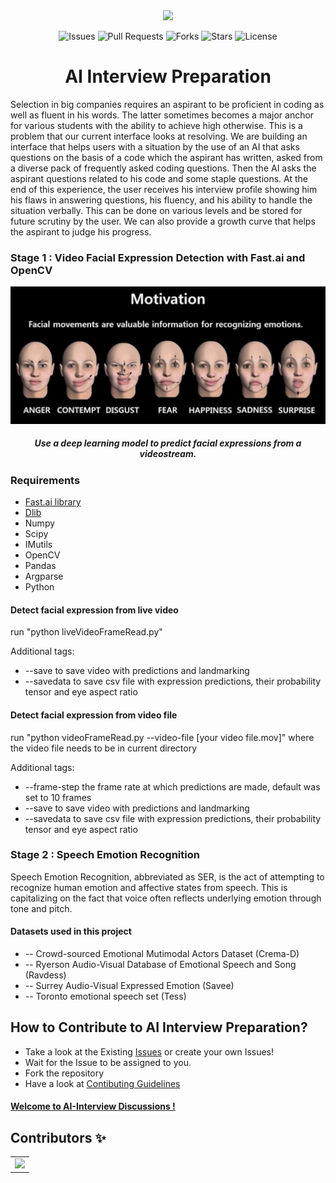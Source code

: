 <div align="center">

<img src="./images/AI.gif" >

![Issues](https://img.shields.io/github/issues/aryasoni98/AI-Interview)
![Pull Requests](https://img.shields.io/github/issues-pr/aryasoni98/AI-Interview)
![Forks](https://img.shields.io/github/forks/aryasoni98/AI-Interview)
![Stars](https://img.shields.io/github/stars/aryasoni98/AI-Interview)
![License](https://img.shields.io/github/license/aryasoni98/AI-Interview)

# AI Interview Preparation

</diV>

Selection in big companies requires an aspirant to be proficient in coding as well as fluent in his words. The latter sometimes becomes a major anchor for various students with the ability to achieve high otherwise. This is a problem that our current interface looks at resolving. We are building an interface that helps users with a situation by the use of an AI that asks questions on the basis of a code which the aspirant has written, asked from a diverse pack of frequently asked coding questions. Then the AI asks the aspirant questions related to his code and some staple questions. At the end of this experience, the user receives his interview profile showing him his flaws in answering questions, his fluency, and his ability to handle the situation verbally. This can be done on various levels and be stored for future scrutiny by the user. We can also provide a growth curve that helps the aspirant to judge his progress.

### Stage 1 : Video Facial Expression Detection with Fast.ai and OpenCV

<div align="center">
<img src="./images/facial_movements.jpg" >

##### Use a deep learning model to predict facial expressions from a videostream.

</div>

### Requirements

- [Fast.ai library](https://docs.fast.ai/install.html)
- [Dlib](https://www.pyimagesearch.com/2017/03/27/how-to-install-dlib/)
- Numpy
- Scipy
- IMutils
- OpenCV
- Pandas
- Argparse
- Python

#### Detect facial expression from live video
run "python liveVideoFrameRead.py"

Additional tags:
- --save to save video with predictions and landmarking
- --savedata to save csv file with expression predictions, their probability tensor and eye aspect ratio

#### Detect facial expression from video file
run "python videoFrameRead.py --video-file [your video file.mov]" where the video file needs to be in current directory

Additional tags:
- --frame-step the frame rate at which predictions are made, default was set to 10 frames
- --save to save video with predictions and landmarking
- --savedata to save csv file with expression predictions, their probability tensor and eye aspect ratio

### Stage 2 : Speech Emotion Recognition

Speech Emotion Recognition, abbreviated as SER, is the act of attempting to recognize human emotion and affective states from speech. This is capitalizing on the fact that voice often reflects underlying emotion through tone and pitch.

#### Datasets used in this project
- -- Crowd-sourced Emotional Mutimodal Actors Dataset (Crema-D)
- -- Ryerson Audio-Visual Database of Emotional Speech and Song (Ravdess)
- -- Surrey Audio-Visual Expressed Emotion (Savee)
- -- Toronto emotional speech set (Tess)

## How to Contribute to AI Interview Preparation?

- Take a look at the Existing [Issues](https://github.com/aryasoni98/AI-Interview/issues) or create your own Issues!
- Wait for the Issue to be assigned to you.
- Fork the repository
- Have a look at [Contibuting Guidelines](https://github.com/aryasoni98/AI-Interview/blob/main/CONTRIBUTING.md)

#### [Welcome to AI-Interview Discussions !](https://github.com/aryasoni98/AI-Interview/discussions)

## Contributors ✨

<table>
	 <tr>
		 <td>
        <a href="https://github.com/aryasoni98/AI-Interview/graphs/contributors">
        <img src="https://contrib.rocks/image?repo=aryasoni98/AI-Interview" />
      </a>
		</td>
  </tr>
</table>
